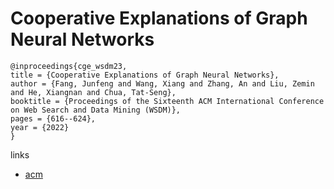 # Cooperative Explanations of Graph Neural Networks

```
@inproceedings{cge_wsdm23,
title = {Cooperative Explanations of Graph Neural Networks},
author = {Fang, Junfeng and Wang, Xiang and Zhang, An and Liu, Zemin and He, Xiangnan and Chua, Tat-Seng},
booktitle = {Proceedings of the Sixteenth ACM International Conference on Web Search and Data Mining (WSDM)},
pages = {616--624},
year = {2022}
}
```

links
- [acm](https://dl.acm.org/doi/10.1145/3539597.3570378)
